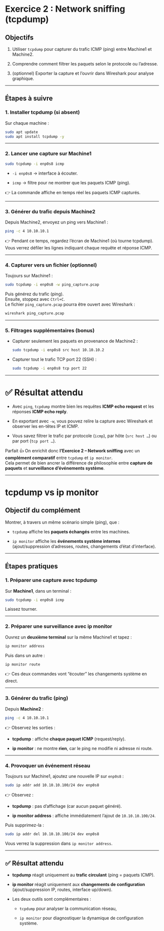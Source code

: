 # Exercice 2 : Network sniffing (tcpdump)

## Objectifs

1. Utiliser `tcpdump` pour capturer du trafic ICMP (ping) entre Machine1 et Machine2.

2. Comprendre comment filtrer les paquets selon le protocole ou l’adresse.

3. (optionnel) Exporter la capture et l’ouvrir dans Wireshark pour analyse graphique.

---

## Étapes à suivre

### 1. Installer tcpdump (si absent)

Sur chaque machine :

```bash
sudo apt update
sudo apt install tcpdump -y
```

---

### 2. Lancer une capture sur Machine1

```bash
sudo tcpdump -i enp0s8 icmp
```

- `-i enp0s8` → interface à écouter.

- `icmp` → filtre pour ne montrer que les paquets ICMP (ping).

👉 La commande affiche en temps réel les paquets ICMP capturés.

---

### 3. Générer du trafic depuis Machine2

Depuis Machine2, envoyez un ping vers Machine1 :

```bash
ping -c 4 10.10.10.1
```

👉 Pendant ce temps, regardez l’écran de Machine1 (où tourne tcpdump). Vous verrez défiler les lignes indiquant chaque requête et réponse ICMP.

---

### 4. Capturer vers un fichier (optionnel)

Toujours sur Machine1 :

```bash
sudo tcpdump -i enp0s8 -w ping_capture.pcap
```

Puis générez du trafic (ping).  
Ensuite, stoppez avec `Ctrl+C`.  
Le fichier `ping_capture.pcap` pourra être ouvert avec Wireshark :

```bash
wireshark ping_capture.pcap
```

---

### 5. Filtrages supplémentaires (bonus)

- Capturer seulement les paquets en provenance de Machine2 :
  
  ```bash
  sudo tcpdump -i enp0s8 src host 10.10.10.2
  ```

- Capturer tout le trafic TCP port 22 (SSH) :
  
  ```bash
  sudo tcpdump -i enp0s8 tcp port 22
  ```

---

# ✅ Résultat attendu

- Avec `ping`, `tcpdump` montre bien les requêtes **ICMP echo request** et les réponses **ICMP echo reply**.

- En exportant avec `-w`, vous pouvez relire la capture avec Wireshark et observer les en-têtes IP et ICMP.

- Vous savez filtrer le trafic par protocole (`icmp`), par hôte (`src host …`) ou par port (`tcp port …`).

Parfait 👍 On enrichit donc **l’Exercice 2 – Network sniffing** avec un **complément comparatif** entre `tcpdump` et `ip monitor`.  
Cela permet de bien ancrer la différence de philosophie entre **capture de paquets** et **surveillance d’événements système**.

---

# tcpdump vs ip monitor

## Objectif du complément

Montrer, à travers un même scénario simple (ping), que :

- `tcpdump` affiche les **paquets échangés** entre les machines.

- `ip monitor` affiche les **événements système internes** (ajout/suppression d’adresses, routes, changements d’état d’interface).

---

## Étapes pratiques

### 1. Préparer une capture avec tcpdump

Sur **Machine1**, dans un terminal :

```bash
sudo tcpdump -i enp0s8 icmp
```

Laissez tourner.

---

### 2. Préparer une surveillance avec ip monitor

Ouvrez un **deuxième terminal** sur la même Machine1 et tapez :

```bash
ip monitor address
```

Puis dans un autre :

```bash
ip monitor route
```

👉 Ces deux commandes vont “écouter” les changements système en direct.

---

### 3. Générer du trafic (ping)

Depuis **Machine2** :

```bash
ping -c 4 10.10.10.1
```

👉 Observez les sorties :

- **tcpdump** : affiche **chaque paquet ICMP** (request/reply).

- **ip monitor** : ne montre **rien**, car le ping ne modifie ni adresse ni route.

---

### 4. Provoquer un événement réseau

Toujours sur Machine1, ajoutez une nouvelle IP sur `enp0s8` :

```bash
sudo ip addr add 10.10.10.100/24 dev enp0s8
```

👉 Observez :

- **tcpdump** : pas d’affichage (car aucun paquet généré).

- **ip monitor address** : affiche immédiatement l’ajout de `10.10.10.100/24`.

Puis supprimez-la :

```bash
sudo ip addr del 10.10.10.100/24 dev enp0s8
```

Vous verrez la suppression dans `ip monitor address`.

---

## ✅ Résultat attendu

- **tcpdump** réagit uniquement au **trafic circulant** (ping = paquets ICMP).

- **ip monitor** réagit uniquement aux **changements de configuration** (ajout/suppression IP, routes, interface up/down).

- Les deux outils sont complémentaires :
  
  - `tcpdump` pour analyser la communication réseau,
  
  - `ip monitor` pour diagnostiquer la dynamique de configuration système.

